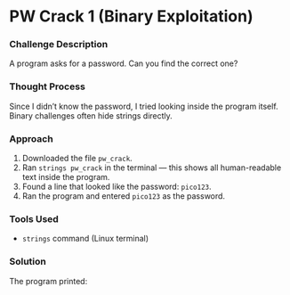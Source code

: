 # PW Crack 1 (Binary Exploitation)

### Challenge Description
A program asks for a password. Can you find the correct one?

### Thought Process
Since I didn’t know the password, I tried looking inside the program itself. Binary challenges often hide strings directly.

### Approach
1. Downloaded the file `pw_crack`.
2. Ran `strings pw_crack` in the terminal — this shows all human-readable text inside the program.
3. Found a line that looked like the password: `pico123`.
4. Ran the program and entered `pico123` as the password.

### Tools Used
- `strings` command (Linux terminal)

### Solution
The program printed:

